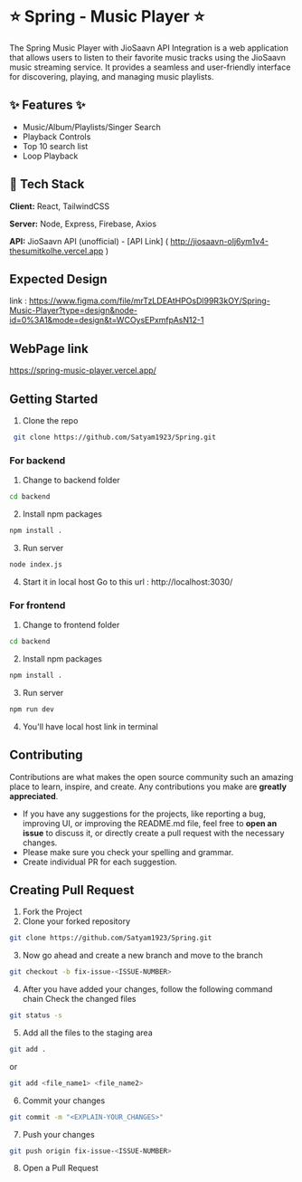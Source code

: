 # ⭐️ Spring - Music Player ⭐️
The Spring Music Player with JioSaavn API Integration is a web application that allows users to listen to their favorite music tracks using the JioSaavn music streaming service. It provides a seamless and user-friendly interface for discovering, playing, and managing music playlists.


##  ✨ Features  ✨
- Music/Album/Playlists/Singer Search
- Playback Controls
- Top 10 search list
- Loop Playback

## 🚀 Tech Stack

**Client:** React, TailwindCSS

**Server:** Node, Express, Firebase, Axios

**API:** JioSaavn API (unofficial) - [API Link] (
http://jiosaavn-olj6ym1v4-thesumitkolhe.vercel.app )

## Expected Design 
link : https://www.figma.com/file/mrTzLDEAtHPOsDl99R3kOY/Spring-Music-Player?type=design&node-id=0%3A1&mode=design&t=WCOysEPxmfpAsN12-1


## WebPage link
https://spring-music-player.vercel.app/
## Getting Started
1. Clone the repo

```sh
 git clone https://github.com/Satyam1923/Spring.git
```

### For backend
1. Change to backend folder
```sh
cd backend
```
2. Install npm packages
```sh
npm install .
```
3. Run server
```sh
node index.js
```
4. Start it in local host
Go to this url : http://localhost:3030/
### For frontend 
1. Change to frontend folder
```sh
cd backend
```
2. Install npm packages
```sh
npm install .
```
3. Run server
```sh
npm run dev
```
4. You'll have local host link in terminal

## Contributing

Contributions are what makes the open source community such an amazing place to learn, inspire, and create. Any contributions you make are **greatly appreciated**.

- If you have any suggestions for the projects, like reporting a bug, improving UI, or improving the README.md file, feel free to **open an issue** to discuss it, or directly create a pull request with the necessary changes.
- Please make sure you check your spelling and grammar.
- Create individual PR for each suggestion.
## Creating Pull Request
1. Fork the Project
2. Clone your forked repository

```sh
git clone https://github.com/Satyam1923/Spring.git
```
3. Now go ahead and create a new branch and move to the branch
```sh
git checkout -b fix-issue-<ISSUE-NUMBER>
```
4. After you have added your changes, follow the following command chain
   Check the changed files
```sh
git status -s
```

5. Add all the files to the staging area
```sh
git add .
```
 or
```sh
git add <file_name1> <file_name2>
```
6. Commit your changes
```sh
git commit -m "<EXPLAIN-YOUR_CHANGES>"
```
7. Push your changes
```sh
git push origin fix-issue-<ISSUE-NUMBER>
```
8. Open a Pull Request 



